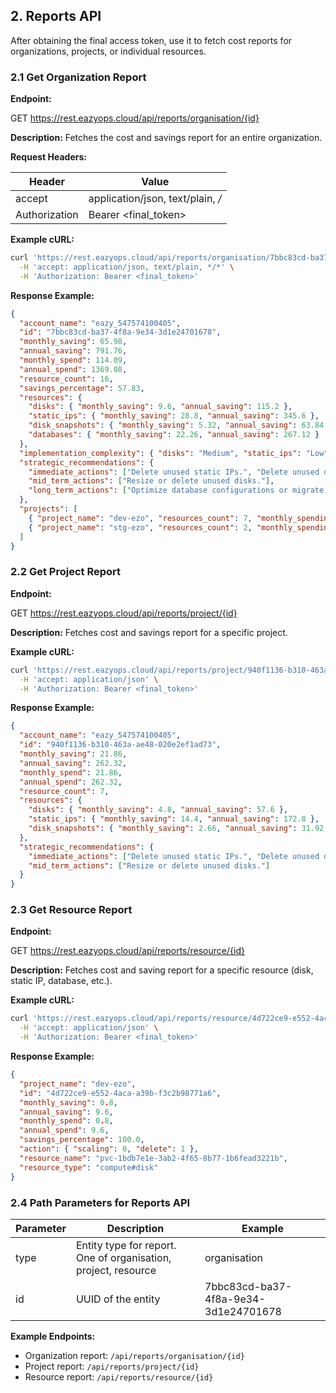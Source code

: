 

## 2. Reports API
After obtaining the final access token, use it to fetch cost reports for organizations, projects, or individual resources.

### 2.1 Get Organization Report
**Endpoint:**

GET https://rest.eazyops.cloud/api/reports/organisation/{id}

**Description:**
Fetches the cost and savings report for an entire organization.

**Request Headers:**

| Header        | Value             |
|---------------|-----------------|
| accept        | application/json, text/plain, */* |
| Authorization	| Bearer <final_token> |

**Example cURL:**

```bash
curl 'https://rest.eazyops.cloud/api/reports/organisation/7bbc83cd-ba37-4f8a-9e34-3d1e24701678' \
  -H 'accept: application/json, text/plain, */*' \
  -H 'Authorization: Bearer <final_token>'
```

**Response Example:**

```json
{
  "account_name": "eazy_547574100405",
  "id": "7bbc83cd-ba37-4f8a-9e34-3d1e24701678",
  "monthly_saving": 65.98,
  "annual_saving": 791.76,
  "monthly_spend": 114.09,
  "annual_spend": 1369.08,
  "resource_count": 16,
  "savings_percentage": 57.83,
  "resources": {
    "disks": { "monthly_saving": 9.6, "annual_saving": 115.2 },
    "static_ips": { "monthly_saving": 28.8, "annual_saving": 345.6 },
    "disk_snapshots": { "monthly_saving": 5.32, "annual_saving": 63.84 },
    "databases": { "monthly_saving": 22.26, "annual_saving": 267.12 }
  },
  "implementation_complexity": { "disks": "Medium", "static_ips": "Low", "disk_snapshots": "Low", "databases": "High" },
  "strategic_recommendations": {
    "immediate_actions": ["Delete unused static IPs.", "Delete unused disk snapshots."],
    "mid_term_actions": ["Resize or delete unused disks."],
    "long_term_actions": ["Optimize database configurations or migrate to cost-effective instances."]
  },
  "projects": [
    { "project_name": "dev-ezo", "resources_count": 7, "monthly_spending": 21.86, "monthly_saving": 21.86 },
    { "project_name": "stg-ezo", "resources_count": 2, "monthly_spending": 70.37, "monthly_saving": 22.26 }
  ]
}
```

### 2.2 Get Project Report
**Endpoint:**

GET https://rest.eazyops.cloud/api/reports/project/{id}

**Description:**
Fetches cost and savings report for a specific project.

**Example cURL:**

```bash
curl 'https://rest.eazyops.cloud/api/reports/project/940f1136-b310-463a-ae48-020e2ef1ad73' \
  -H 'accept: application/json' \
  -H 'Authorization: Bearer <final_token>'
```

**Response Example:**

```json
{
  "account_name": "eazy_547574100405",
  "id": "940f1136-b310-463a-ae48-020e2ef1ad73",
  "monthly_saving": 21.86,
  "annual_saving": 262.32,
  "monthly_spend": 21.86,
  "annual_spend": 262.32,
  "resource_count": 7,
  "resources": {
    "disks": { "monthly_saving": 4.8, "annual_saving": 57.6 },
    "static_ips": { "monthly_saving": 14.4, "annual_saving": 172.8 },
    "disk_snapshots": { "monthly_saving": 2.66, "annual_saving": 31.92 }
  },
  "strategic_recommendations": {
    "immediate_actions": ["Delete unused static IPs.", "Delete unused disk snapshots."],
    "mid_term_actions": ["Resize or delete unused disks."]
  }
}
```

### 2.3 Get Resource Report
**Endpoint:**

GET https://rest.eazyops.cloud/api/reports/resource/{id}

**Description:**
Fetches cost and saving report for a specific resource (disk, static IP, database, etc.).

**Example cURL:**

```bash
curl 'https://rest.eazyops.cloud/api/reports/resource/4d722ce9-e552-4aca-a39b-f3c2b98771a6' \
  -H 'accept: application/json' \
  -H 'Authorization: Bearer <final_token>'
```

**Response Example:**

```json
{
  "project_name": "dev-ezo",
  "id": "4d722ce9-e552-4aca-a39b-f3c2b98771a6",
  "monthly_saving": 0.8,
  "annual_saving": 9.6,
  "monthly_spend": 0.8,
  "annual_spend": 9.6,
  "savings_percentage": 100.0,
  "action": { "scaling": 0, "delete": 1 },
  "resource_name": "pvc-1bdb7e1e-3ab2-4f65-8b77-1b6fead3221b",
  "resource_type": "compute#disk"
}
```

### 2.4 Path Parameters for Reports API

| Parameter | Description | Example |
|---|---|---|
| type | Entity type for report. One of organisation, project, resource | organisation |
| id | UUID of the entity | 7bbc83cd-ba37-4f8a-9e34-3d1e24701678 |

**Example Endpoints:**

- Organization report: `/api/reports/organisation/{id}`
- Project report: `/api/reports/project/{id}`
- Resource report: `/api/reports/resource/{id}`

```